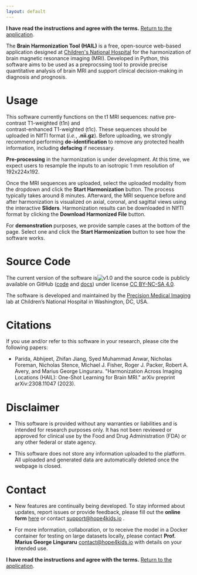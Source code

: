 ```yaml
---
layout: default
---
```


**I have read the instructions and agree with the terms.** [Return to the application](https://hail.hope4kids.io/).

The **Brain Harmonization Tool (HAIL)** is a free, open-source web-based application
designed at [Children's National Hospital](https://www.childrensnational.org/) 
for the harmonization of brain magnetic resonance imaging (MRI). 
Developed in Python, this software aims to be used as a preprocssing tool to provide precise quantitative analysis of brain MRI and support clinical decision-making in diagnosis and prognosis.  

# Usage

This software currently functions on the t1 MRI sequences: native pre-contrast T1-weighted (t1n) and  
contrast-enhanced T1-weighted (t1c). These sequences should be 
uploaded in NIfTI format (*i.e.*, **.nii.gz**). Before uploading, 
we strongly recommend performing **de-identification** to remove any protected 
health information, including **defacing** if necessary. 

**Pre-processing** in the harmonization is under development. At this time, 
we expect users to  resample the inputs to an isotropic 1 mm resolution of 192x224x192.  

Once the MRI sequences are uploaded, select the uploaded modality from the dropdown and click the **Start Harmonization** button. 
The process typically takes around 8 minutes. Afterward, the MRI 
sequence before and after harmonization is visualized on axial, coronal, and sagittal views using the interactive **Sliders**. Harmonization results can be downloaded in 
NIfTI format by clicking the **Download Harmonized File** button.  

For **demonstration** purposes, we provide sample cases at the bottom of the page. 
Select one and click the **Start Harmonization** button to see how the software works.  

# Source Code

The current version of the software is![v1.0](https://img.shields.io/badge/v1.0-brightgreen) 
and the source code is publicly available on GitHub 
([code](https://github.com/Precision-Medical-Imaging-Group/SegmenterApp-HAIL) and [docs](https://docs.hope4kids.io/SegmenterApp-HAIL/hail.html))
under license [CC BY-NC-SA 4.0](https://creativecommons.org/licenses/by-nc-sa/4.0/). 

The software is developed and maintained by the [Precision Medical Imaging](https://research.childrensnational.org/labs/precision-medical) lab
at Children’s National Hospital in Washington, DC, USA.  

# Citations

If you use and/or refer to this software in your research, please cite the following papers: 

* Parida, Abhijeet, Zhifan Jiang, Syed Muhammad Anwar, Nicholas Foreman, Nicholas Stence, Michael J. Fisher, Roger J. Packer, Robert A. Avery, and Marius George Linguraru. "Harmonization Across Imaging Locations (HAIL): One-Shot Learning for Brain MRI." arXiv preprint arXiv:2308.11047 (2023).

# Disclaimer

* This software is provided without any warranties or liabilities and is intended for research purposes only. 
It has not been reviewed or approved for clinical use by the Food and Drug Administration (FDA) or any other federal or state agency. 

* This software does not store any information uploaded to the platform. 
All uploaded and generated data are automatically deleted once the webpage is closed. 

# Contact

* New features are continually being developed. To stay informed about updates, 
report issues or provide feedback, please fill out the 
**online form** [here](https://docs.google.com/forms/d/e/1FAIpQLSfkH4l3Dcd1qNnH_dLgbiUAQWGKeSAnbBr3ndMwD5yhoZ7Pfw/viewform) or contact [support@hope4kids.io](mailto:support@hope4kids.io) .   

* For more information, collaboration, or to receive the model in a Docker container 
for testing on large datasets locally, please contact 
**Prof. Marius George Linguraru** [contact@hope4kids.io](mailto:contact@hope4kids.io) with details on your intended use. 

**I have read the instructions and agree with the terms.** [Return to the application](https://hail.hope4kids.io/).
